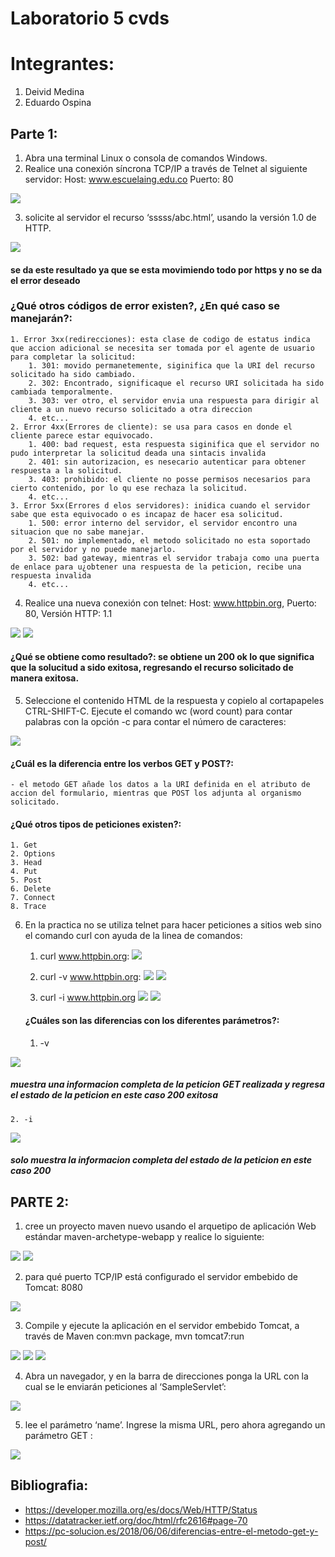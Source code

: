 # Laboratorio 5 cvds

# Integrantes:
1. Deivid Medina
2. Eduardo Ospina

## Parte 1:

1. Abra una terminal Linux o consola de comandos Windows.
2. Realice una conexión síncrona TCP/IP a través de Telnet al siguiente servidor: 
    Host: www.escuelaing.edu.co
    Puerto: 80


![](https://i.postimg.cc/8z9YfJH9/indexlab51.jpg)


3. solicite al servidor el recurso ‘sssss/abc.html’, usando la versión 1.0 de HTTP.


![](https://i.postimg.cc/SK9v6S1s/lab52.jpg)
#### se da este resultado ya que se esta movimiendo todo por https y no se da el error deseado

### ¿Qué otros códigos de error existen?, ¿En qué caso se manejarán?:

	1. Error 3xx(redirecciones): esta clase de codigo de estatus indica que accion adicional se necesita ser tomada por el agente de usuario para completar la solicitud:
		1. 301: movido permanetemente, siginifica que la URI del recurso solicitado ha sido cambiado.
		2. 302: Encontrado, significaque el recurso URI solicitada ha sido cambiada temporalmente.
		3. 303: ver otro, el servidor envia una respuesta para dirigir al cliente a un nuevo recurso solicitado a otra direccion
		4. etc...
	2. Error 4xx(Errores de cliente): se usa para casos en donde el cliente parece estar equivocado. 
		1. 400: bad request, esta respuesta siginifica que el servidor no pudo interpretar la solicitud deada una sintacis invalida
		2. 401: sin autorizacion, es nesecario autenticar para obtener respuesta a la solicitud.
		3. 403: prohibido: el cliente no posse permisos necesarios para cierto contenido, por lo qu ese rechaza la solicitud.
		4. etc...
	3. Error 5xx(Errores d elos servidores): inidica cuando el servidor sabe que esta equivocado o es incapaz de hacer esa solicitud.
		1. 500: error interno del servidor, el servidor encontro una situacion que no sabe manejar.
		2. 501: no implementado, el metodo solicitado no esta soportado por el servidor y no puede manejarlo.
		3. 502: bad gateway, mientras el servidor trabaja como una puerta de enlace para u¿obtener una respuesta de la peticion, recibe una respuesta invalida
		4. etc...

4. Realice una nueva conexión con telnet: Host: www.httpbin.org, Puerto: 80, Versión HTTP: 1.1

![](https://i.postimg.cc/tJHLBNfM/lab53.jpg)
![](https://i.postimg.cc/q7PY7Gkv/lab54.jpg)

#### ¿Qué se obtiene como resultado?: se obtiene un 200 ok lo que significa que la solucitud a sido exitosa, regresando el recurso solicitado de manera exitosa.


5.  Seleccione el contenido HTML de la respuesta y copielo al cortapapeles CTRL-SHIFT-C. Ejecute el comando wc (word count) para contar palabras con la opción -c para contar el número de caracteres:

![](https://i.postimg.cc/Y23nc7m9/lab55.jpg)

#### ¿Cuál es la diferencia entre los verbos GET y POST?: 
	- el metodo GET añade los datos a la URI definida en el atributo de accion del formulario, mientras que POST los adjunta al organismo solicitado.
#### ¿Qué otros tipos de peticiones existen?: 
	1. Get
	2. Options
	3. Head
	4. Put
	5. Post
	6. Delete
	7. Connect
	8. Trace

6. En la practica no se utiliza telnet para hacer peticiones a sitios web sino el comando curl con ayuda de la linea de comandos:
	1. curl www.httpbin.org: 
	   ![](https://i.postimg.cc/MpR1S0rD/lab56.jpg)

	2. curl -v www.httpbin.org:
	   ![](https://i.postimg.cc/26HZw0Vz/lab57.jpg)
	   ![](https://i.postimg.cc/pr4nNyf4/lab58.jpg)

	3. curl -i www.httpbin.org
	   ![](https://i.postimg.cc/0QHzmrBj/lab59.jpg)
	   ![](https://i.postimg.cc/d3kL9vbB/lab510.jpg)

	#### ¿Cuáles son las diferencias con los diferentes parámetros?:

	1. -v

![](https://i.postimg.cc/vm0Lmr56/lab512.jpg)
##### muestra una informacion completa de la peticion GET realizada y regresa el estado de la peticion en este caso 200 exitosa

	2. -i

![](https://i.postimg.cc/hjh8QX0Z/indexlab511.jpg)
##### solo muestra la informacion completa del estado de la peticion en este caso 200

## PARTE 2:

1. cree un proyecto maven nuevo usando el arquetipo de aplicación Web estándar maven-archetype-webapp y realice lo siguiente:

![](https://i.postimg.cc/jdrmvSfk/lab513.jpg)
![](https://i.postimg.cc/bwyMcV3x/lab514.jpg)

2. para qué puerto TCP/IP está configurado el servidor embebido de Tomcat: 8080

![](https://i.postimg.cc/GmMbZyJp/lab515.jpg)

3. Compile y ejecute la aplicación en el servidor embebido Tomcat, a través de Maven con:mvn package, mvn tomcat7:run

![](https://i.postimg.cc/XNhd0rLQ/lab515-5.jpg)
![](https://i.postimg.cc/rw24K7v4/lab516.jpg)
![](https://i.postimg.cc/qBLnzmpD/lab517.jpg)


4. Abra un navegador, y en la barra de direcciones ponga la URL con la cual se le enviarán peticiones al ‘SampleServlet’:

![](https://i.postimg.cc/jdNzRyMZ/lab519.jpg)

5. lee el parámetro ‘name’. Ingrese la misma URL, pero ahora agregando un parámetro GET :

![](https://i.postimg.cc/SRgpwnw4/lab518.jpg)






## Bibliografia: 
- https://developer.mozilla.org/es/docs/Web/HTTP/Status
- https://datatracker.ietf.org/doc/html/rfc2616#page-70
- https://pc-solucion.es/2018/06/06/diferencias-entre-el-metodo-get-y-post/